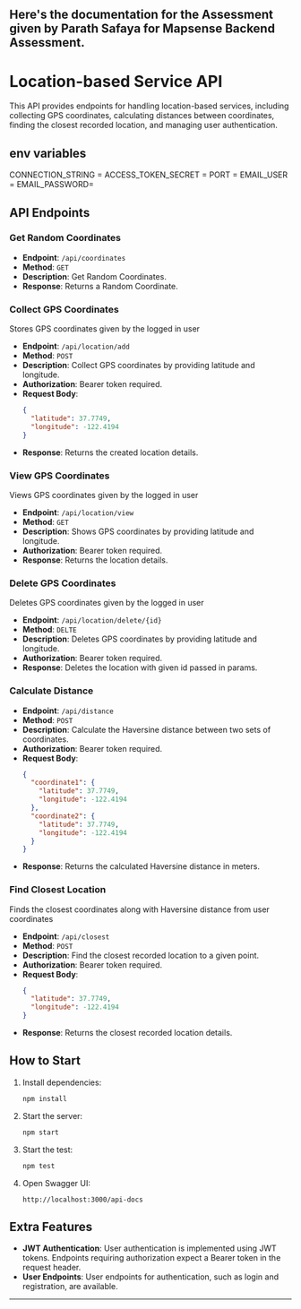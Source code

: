 Here's the documentation for the Assessment given by Parath Safaya for Mapsense Backend Assessment.
---

# Location-based Service API

This API provides endpoints for handling location-based services, including collecting GPS coordinates, calculating distances between coordinates, finding the closest recorded location, and managing user authentication.

## env variables
CONNECTION_STRING = <CONNECTION STRING>
ACCESS_TOKEN_SECRET = <ACCESS KEY>
PORT = <PORT NUMBER>
EMAIL_USER = <EMAIL FROM WHICH RESET PASSWORD TOKEN WILL BE SENT> 
EMAIL_PASSWORD= <PASSWORD OF EMAIL>

## API Endpoints

### Get Random Coordinates
- **Endpoint**: `/api/coordinates`
- **Method**: `GET`
- **Description**: Get Random Coordinates.
- **Response**: Returns a Random Coordinate.

### Collect GPS Coordinates 
Stores GPS coordinates given by the logged in user

- **Endpoint**: `/api/location/add`
- **Method**: `POST`
- **Description**: Collect GPS coordinates by providing latitude and longitude.
- **Authorization**: Bearer token required.
- **Request Body**:
  ```json
  {
    "latitude": 37.7749,
    "longitude": -122.4194
  }
  ```
- **Response**: Returns the created location details.

### View GPS Coordinates 
Views GPS coordinates given by the logged in user

- **Endpoint**: `/api/location/view`
- **Method**: `GET`
- **Description**: Shows GPS coordinates by providing latitude and longitude.
- **Authorization**: Bearer token required.
- **Response**: Returns the location details.

### Delete GPS Coordinates 
Deletes GPS coordinates given by the logged in user

- **Endpoint**: `/api/location/delete/{id}`
- **Method**: `DELTE`
- **Description**: Deletes GPS coordinates by providing latitude and longitude.
- **Authorization**: Bearer token required.
- **Response**: Deletes the location with given id passed in params.

### Calculate Distance

- **Endpoint**: `/api/distance`
- **Method**: `POST`
- **Description**: Calculate the Haversine distance between two sets of coordinates.
- **Authorization**: Bearer token required.
- **Request Body**:
  ```json
  {
    "coordinate1": {
      "latitude": 37.7749,
      "longitude": -122.4194
    },
    "coordinate2": {
      "latitude": 37.7749,
      "longitude": -122.4194
    }
  }
  ```
- **Response**: Returns the calculated Haversine distance in meters.

### Find Closest Location
Finds the closest coordinates along with Haversine distance from user coordinates
- **Endpoint**: `/api/closest`
- **Method**: `POST`
- **Description**: Find the closest recorded location to a given point.
- **Authorization**: Bearer token required.
- **Request Body**:
  ```json
  {
    "latitude": 37.7749,
    "longitude": -122.4194
  }
  ```
- **Response**: Returns the closest recorded location details.

## How to Start

1. Install dependencies:
   ```bash
   npm install
   ```

2. Start the server:
   ```bash
   npm start
   ```

2. Start the test:
   ```bash
   npm test
   ```

4. Open Swagger UI:
   ```
   http://localhost:3000/api-docs
   ```

## Extra Features

- **JWT Authentication**: User authentication is implemented using JWT tokens. Endpoints requiring authorization expect a Bearer token in the request header.
- **User Endpoints**: User endpoints for authentication, such as login and registration, are available.
---

